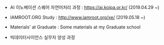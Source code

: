 ﻿
- AI 이노베이션 스퀘어 자연어처리 과정
: https://ai.koipa.or.kr/ (2019.04.29 ~)

- IAMROOT.ORG Study
: http://www.iamroot.org/xe/ (2019.05.18 ~)

- Materials' at Graduate
: Some materials at my Graduate school

- 빅데이터사이언스 실무자 양성 과정
